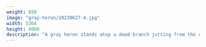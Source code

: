 ```yaml
---
weight: 850
image: "gray-heron/20230627-4.jpg"
width: 5364
height: 4000
description: "A gray heron stands atop a dead branch jutting from the canal in the Nymphenburg Palace gardens<br/>f/8.0, 1/800, 300.0 mm, iso400"
---
```

